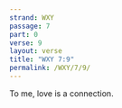```yaml
---
strand: WXY
passage: 7
part: 0
verse: 9
layout: verse
title: "WXY 7:9"
permalink: /WXY/7/9/
---
```

To me, love is a connection.
